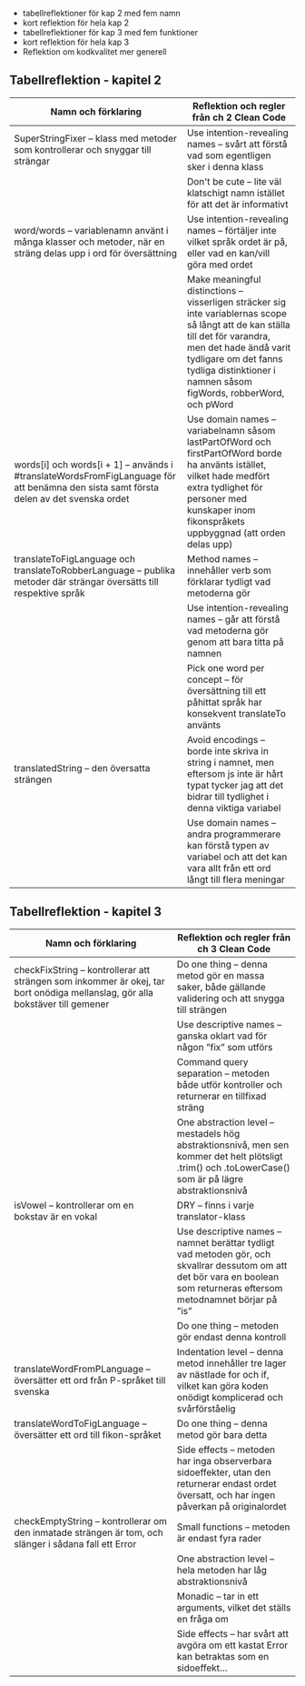 
- tabellreflektioner för kap 2 med fem namn
- kort reflektion för hela kap 2
- tabellreflektioner för kap 3 med fem funktioner
- kort reflektion för hela kap 3
- Reflektion om kodkvalitet mer generell


## Tabellreflektion - kapitel 2

| Namn och förklaring             | Reflektion och regler från ch 2 Clean Code                                             |
|---------------------------------|-------------------------------------------------------------------------------------------|
| SuperStringFixer – klass med metoder som kontrollerar och snyggar till strängar                | Use intention-revealing names – svårt att förstå vad som egentligen sker i denna klass |
|                                 | Don't be cute – lite väl klatschigt namn istället för att det är informativt         |
| word/words – variablenamn använt i många klasser och metoder, när en sträng delas upp i ord för översättning                      | Use intention-revealing names – förtäljer inte vilket språk ordet är på, eller vad en kan/vill göra med ordet |
|                                 | Make meaningful distinctions – visserligen sträcker sig inte variablernas scope så långt att de kan ställa till det för varandra, men det hade ändå varit tydligare om det fanns tydliga distinktioner i namnen såsom figWords, robberWord, och pWord |
| words[i] och words[i + 1] – används i #translateWordsFromFigLanguage för att benämna den sista samt första delen av det svenska ordet        | Use domain names – variabelnamn såsom lastPartOfWord och firstPartOfWord borde ha använts istället, vilket hade medfört extra tydlighet för personer med kunskaper inom fikonspråkets uppbyggnad (att orden delas upp) |
| translateToFigLanguage och translateToRobberLanguage – publika metoder där strängar översätts till respektive språk | Method names – innehåller verb som förklarar tydligt vad metoderna gör |
|                                 | Use intention-revealing names – går att förstå vad metoderna gör genom att bara titta på namnen |
|                                 | Pick one word per concept – för översättning till ett påhittat språk har konsekvent translateTo använts |
| translatedString – den översatta strängen               | Avoid encodings – borde inte skriva in string i namnet, men eftersom js inte är hårt typat tycker jag att det bidrar till tydlighet i denna viktiga variabel |
|                                 | Use domain names – andra programmerare kan förstå typen av variabel och att det kan vara allt från ett ord långt till flera meningar |


## Tabellreflektion - kapitel 3

| Namn och förklaring                        | Reflektion och regler från ch 3 Clean Code                                        |
|--------------------------------------------|----------------------------------------------------------------------------------|
| checkFixString – kontrollerar att strängen som inkommer är okej, tar bort onödiga mellanslag, gör alla bokstäver till gemener | Do one thing – denna metod gör en massa saker, både gällande validering och att snygga till strängen |
|                                             | Use descriptive names – ganska oklart vad för någon ”fix” som utförs |
|                                             | Command query separation – metoden både utför kontroller och returnerar en tillfixad sträng |
|                                             | One abstraction level – mestadels hög abstraktionsnivå, men sen kommer det helt plötsligt .trim() och .toLowerCase() som är på lägre abstraktionsnivå |
| isVowel – kontrollerar om en bokstav är en vokal | DRY – finns i varje translator-klass |
|                                             | Use descriptive names – namnet berättar tydligt vad metoden gör, och skvallrar dessutom om att det bör vara en boolean som returneras eftersom metodnamnet börjar på ”is” |
|                                             | Do one thing – metoden gör endast denna kontroll |
| translateWordFromPLanguage – översätter ett ord från P-språket till svenska | Indentation level – denna metod innehåller tre lager av nästlade for och if, vilket kan göra koden onödigt komplicerad och svårförståelig |
| translateWordToFigLanguage – översätter ett ord till fikon-språket | Do one thing – denna metod gör bara detta |
|                                             | Side effects – metoden har inga observerbara sidoeffekter, utan den returnerar endast ordet översatt, och har ingen påverkan på originalordet |
| checkEmptyString – kontrollerar om den inmatade strängen är tom, och slänger i sådana fall ett Error | Small functions – metoden är endast fyra rader |
|                                             | One abstraction level – hela metoden har låg abstraktionsnivå |
|                                             | Monadic – tar in ett arguments, vilket det ställs en fråga om |
|                                             | Side effects – har svårt att avgöra om ett kastat Error kan betraktas som en sidoeffekt… |

